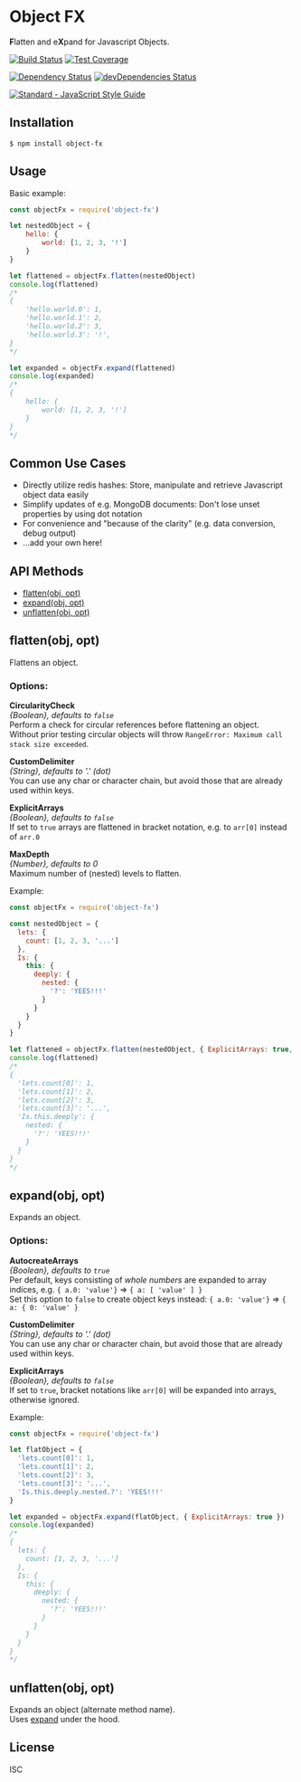 
Object FX
=========

**F**latten and e**X**pand for Javascript Objects.

[![Build Status](https://travis-ci.org/nodexo/object-fx.svg?branch=master)](https://travis-ci.org/nodexo/object-fx)
[![Test Coverage](https://codeclimate.com/github/nodexo/object-fx/badges/coverage.svg?v=1.0.0)](https://codeclimate.com/github/nodexo/object-fx)

[![Dependency Status](https://david-dm.org/nodexo/object-fx.svg?v=1.0.0)](https://david-dm.org/nodexo/object-fx)
[![devDependencies Status](https://david-dm.org/nodexo/object-fx/dev-status.svg?v=1.0.0)](https://david-dm.org/nodexo/object-fx?type=dev)

[![Standard - JavaScript Style Guide](https://cdn.rawgit.com/feross/standard/master/badge.svg)](https://github.com/feross/standard)


Installation
------------

    $ npm install object-fx


Usage
-----
Basic example:

```javascript
const objectFx = require('object-fx')

let nestedObject = {
    hello: {
        world: [1, 2, 3, '!']
    }
}

let flattened = objectFx.flatten(nestedObject)
console.log(flattened)
/*
{
    'hello.world.0': 1,
    'hello.world.1': 2,
    'hello.world.2': 3,
    'hello.world.3': '!',
}
*/

let expanded = objectFx.expand(flattened)
console.log(expanded)
/*
{
    hello: {
        world: [1, 2, 3, '!']
    }
}
*/
```

Common Use Cases
----------------
- Directly utilize redis hashes: Store, manipulate and retrieve Javascript object data easily
- Simplify updates of e.g. MongoDB documents: Don't lose unset properties by using dot notation
- For convenience and "because of the clarity" (e.g. data conversion, debug output)
- ...add your own here!


API Methods
------------
- [flatten(obj, opt)](#flattenobj-opt)
- [expand(obj, opt)](#expandobj-opt)
- [unflatten(obj, opt)](#unflattenobj-opt)


flatten(obj, opt)
-----------------

Flattens an object.

### Options:

**CircularityCheck**  
*{Boolean}, defaults to `false`*  
Perform a check for circular references before flattening an object.  
Without prior testing circular objects will throw `RangeError: Maximum call stack size exceeded`.

**CustomDelimiter**  
*{String}, defaults to '.' (dot)*  
You can use any char or character chain, but avoid those that are already used within keys.

**ExplicitArrays**  
*{Boolean}, defaults to `false`*  
If set to `true` arrays are flattened in bracket notation, e.g. to `arr[0]` instead of `arr.0`

**MaxDepth**  
*{Number}, defaults to 0*  
Maximum number of (nested) levels to flatten.

Example:

```js
const objectFx = require('object-fx')

const nestedObject = {
  lets: {
    count: [1, 2, 3, '...']
  },
  Is: {
    this: {
      deeply: {
        nested: {
          '?': 'YEES!!!'
        }
      }
    }
  }
}

let flattened = objectFx.flatten(nestedObject, { ExplicitArrays: true, MaxDepth: 3 })
console.log(flattened)
/*
{
  'lets.count[0]': 1,
  'lets.count[1]': 2,
  'lets.count[2]': 3,
  'lets.count[3]': '...',
  'Is.this.deeply': {
    nested: {
      '?': 'YEES!!!'
    }
  }
}
*/
```

expand(obj, opt)
----------------

Expands an object.

### Options:

**AutocreateArrays**  
*{Boolean}, defaults to `true`*  
Per default, keys consisting of *whole numbers* are expanded to array indices, e.g. `{ a.0: 'value'}` ⇒ `{ a: [ 'value' ] }`  
Set this option to `false` to create object keys instead: `{ a.0: 'value'}` ⇒ `{ a: { 0: 'value' }`

**CustomDelimiter**  
*{String}, defaults to '.' (dot)*  
You can use any char or character chain, but avoid those that are already used within keys.

**ExplicitArrays**  
*{Boolean}, defaults to `false`*  
If set to `true`, bracket notations like `arr[0]` will be expanded into arrays, otherwise ignored.

Example:

```js
const objectFx = require('object-fx')

let flatObject = {
  'lets.count[0]': 1,
  'lets.count[1]': 2,
  'lets.count[2]': 3,
  'lets.count[3]': '...',
  'Is.this.deeply.nested.?': 'YEES!!!'
}

let expanded = objectFx.expand(flatObject, { ExplicitArrays: true })
console.log(expanded)
/*
{
  lets: {
    count: [1, 2, 3, '...']
  },
  Is: {
    this: {
      deeply: {
        nested: {
          '?': 'YEES!!!'
        }
      }
    }
  }
}
*/

```

unflatten(obj, opt)
-------------------

Expands an object (alternate method name).  
Uses [expand](#expandobj-opt) under the hood.


License
-------
ISC
